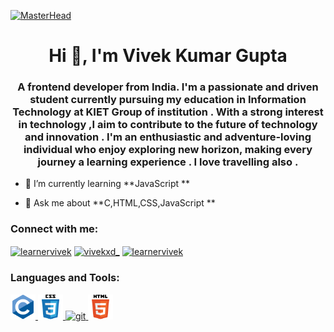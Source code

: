 [![MasterHead](https://maruf001-mt.github.io/Premium-Delivery/web.gif)](http://primeit.elementfx.com)
<h1 align="center">Hi 👋, I'm Vivek Kumar Gupta</h1>
<h3 align="center">A frontend developer from India. I'm a passionate and driven student currently pursuing my education in Information Technology at KIET Group of institution . With a strong interest in technology ,I aim to contribute to the future of technology and innovation . I'm an enthusiastic and adventure-loving individual who enjoy exploring new horizon, making every journey a learning experience . I love travelling also .</h3>

- 🌱 I’m currently learning **JavaScript **

- 💬 Ask me about **C,HTML,CSS,JavaScript **

<h3 align="left">Connect with me:</h3>
<p align="left">
<a href="https://linkedin.com/in/learnervivek" target="blank"><img align="center" src="https://raw.githubusercontent.com/rahuldkjain/github-profile-readme-generator/master/src/images/icons/Social/linked-in-alt.svg" alt="learnervivek" height="30" width="40" /></a>
<a href="https://instagram.com/vivekxd_" target="blank"><img align="center" src="https://raw.githubusercontent.com/rahuldkjain/github-profile-readme-generator/master/src/images/icons/Social/instagram.svg" alt="vivekxd_" height="30" width="40" /></a>
<a href="https://www.codechef.com/users/learnervivek" target="blank"><img align="center" src="https://cdn.jsdelivr.net/npm/simple-icons@3.1.0/icons/codechef.svg" alt="learnervivek" height="30" width="40" /></a>
</p>

<h3 align="left">Languages and Tools:</h3>
<p align="left"> <a href="https://www.cprogramming.com/" target="_blank" rel="noreferrer"> <img src="https://raw.githubusercontent.com/devicons/devicon/master/icons/c/c-original.svg" alt="c" width="40" height="40"/> </a> <a href="https://www.w3schools.com/css/" target="_blank" rel="noreferrer"> <img src="https://raw.githubusercontent.com/devicons/devicon/master/icons/css3/css3-original-wordmark.svg" alt="css3" width="40" height="40"/> </a> <a href="https://git-scm.com/" target="_blank" rel="noreferrer"> <img src="https://www.vectorlogo.zone/logos/git-scm/git-scm-icon.svg" alt="git" width="40" height="40"/> </a> <a href="https://www.w3.org/html/" target="_blank" rel="noreferrer"> <img src="https://raw.githubusercontent.com/devicons/devicon/master/icons/html5/html5-original-wordmark.svg" alt="html5" width="40" height="40"/> </a> </p>

